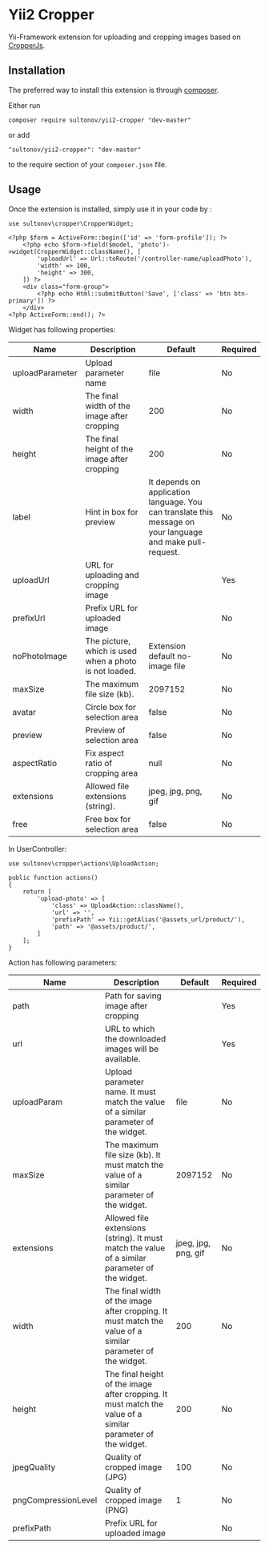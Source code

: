 Yii2 Cropper
===========
Yii-Framework extension for uploading and cropping images based on [CropperJs](https://fengyuanchen.github.io/cropperjs/).

Installation
------------

The preferred way to install this extension is through [composer](http://getcomposer.org/download/).

Either run

```
composer require sultonov/yii2-cropper "dev-master"
```

or add

```
"sultonov/yii2-cropper": "dev-master"
```

to the require section of your `composer.json` file.

Usage
-----

Once the extension is installed, simply use it in your code by  :

```
use sultonov\cropper\CropperWidget;
```


```
<?php $form = ActiveForm::begin(['id' => 'form-profile']); ?>
    <?php echo $form->field($model, 'photo')->widget(CropperWidget::className(), [
        'uploadUrl' => Url::toRoute('/controller-name/uploadPhoto'),
        'width' => 100,
        'height' => 300,
    ]) ?>
    <div class="form-group">
        <?php echo Html::submitButton('Save', ['class' => 'btn btn-primary']) ?>
    </div>
<?php ActiveForm::end(); ?>
```
Widget has following properties:

| Name     | Description    | Default |  Required   |
| --------|---------|-------|------|
| uploadParameter  | Upload parameter name | file    |No |
| width  | The final width of the image after cropping | 200    |No |
| height  | The final height of the image after cropping | 200    |No |
| label  | Hint in box for preview | It depends on application language. You can translate this message on your language and make pull-request.    |No |
| uploadUrl  | URL for uploading and cropping image |     |Yes |
| prefixUrl  | Prefix URL for uploaded image |     |No |
| noPhotoImage  | The picture, which is used when a photo is not loaded. | Extension default no-image file   |No |
| maxSize  | The maximum file size (kb).  | 2097152    |No |
| avatar  | Circle box for selection area | false    |No |
| preview  | Preview of selection area | false    |No |
| aspectRatio | Fix aspect ratio of cropping area | null |No |
| extensions  | Allowed file extensions (string). | jpeg, jpg, png, gif    |No |
| free  | Free box for selection area | false    |No |


In UserController:

```
use sultonov\cropper\actions\UploadAction;
```

```
public function actions()
{
    return [
        'upload-photo' => [
            'class' => UploadAction::className(),
            'url' => '',
            'prefixPath' => Yii::getAlias('@assets_url/product/'),
            'path' => '@assets/product/',
        ]
    ];
}
```
Action has following parameters:

| Name     | Description    | Default |  Required   |
| --------|---------|-------|------|
| path  | Path for saving image after cropping |     |Yes |
| url  | URL to which the downloaded images will be available. |  |Yes |
| uploadParam  | Upload parameter name. It must match the value of a similar parameter of the widget. | file    |No |
| maxSize  | The maximum file size (kb). It must match the value of a similar parameter of the widget. | 2097152    |No |
| extensions  | Allowed file extensions (string). It must match the value of a similar parameter of the widget. | jpeg, jpg, png, gif    |No |
| width  | The final width of the image after cropping. It must match the value of a similar parameter of the widget. | 200    |No |
| height  | The final height of the image after cropping. It must match the value of a similar parameter of the widget. | 200    |No |
| jpegQuality  | Quality of cropped image (JPG) | 100    |No |
| pngCompressionLevel  | Quality of cropped image (PNG) | 1    |No |
| prefixPath  |Prefix URL for uploaded image |     |No |
